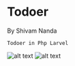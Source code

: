 # Todoer
By Shivam Nanda


``` 
Todoer in Php Larvel
```

![alt text](https://i.ibb.co/GWStnnX/ezgif-com-gif-maker-18.gif)
![alt text](https://i.ibb.co/wds4RgT/Annotation-2022-04-09-224233.png)
